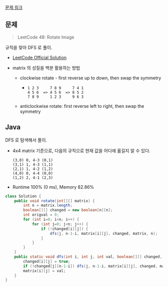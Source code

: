 [문제 링크](https://leetcode.com/problems/rotate-image/)

## 문제
> LeetCode 48: Rotate Image

규칙을 찾아 DFS 로 풀이.

* [LeetCode Official Solution](https://leetcode.com/problems/rotate-image/solutions/1037232/rotate-image/)
    
* matrix 의 성질을 백분 활용하는 방법
  - clockwise rotate - first reverse up to down, then swap the symmetry
    - ```
      1 2 3     7 8 9     7 4 1
      4 5 6  => 4 5 6  => 8 5 2
      7 8 9     1 2 3     9 6 3
      ```
  - anticlockwise rotate: first reverse left to right, then swap the symmetry
    


## Java
DFS 로 탐색해서 풀이.
- 4x4 matrix 기준으로, 다음의 규칙으로 현재 값을 어디에 옮길지 알 수 있다.
  ```
  (3,0) 0, 4-3 (0,1) 
  (3,1) 1, 4-3 (1,1)
  (2,1) 1, 4-2 (1,2)
  (4,0) 0, 4-4 (0,0)
  (1,2) 2, 4-1 (2,3)
  ```
- Runtime 100% (0 ms), Memory 82.86%
```java
class Solution {
    public void rotate(int[][] matrix) {
        int n = matrix.length;
        boolean[][] changed = new boolean[n][n];
        int origval = 0;
        for (int i=0; i<n; i++) {
            for (int j=0; j<n; j++) {
                if (!changed[i][j]) {
                    dfs(j, n-1-i, matrix[i][j], changed, matrix, n);
                }
            }
        }
    }
    public static void dfs(int i, int j, int val, boolean[][] changed, int[][] matrix, int n) {
        changed[i][j] = true;
        if (!changed[j][n-1-i]) dfs(j, n-1-i, matrix[i][j], changed, matrix, n);
        matrix[i][j] = val;
    }
}
```